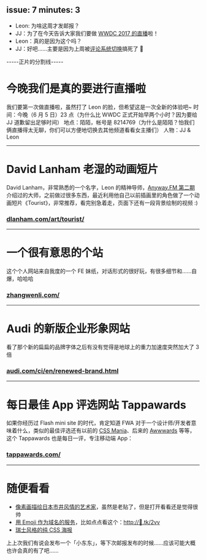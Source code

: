 issue: 7
minutes: 3
---

- Leon: 为啥这周才发邮报？
- JJ：为了在今天告诉大家我们要做 [WWDC 2017 的直播](http://anyway.fm/anyway-live-wwdc-2017/?s=post&#title)啦！
- Leon：真的是因为这个吗？
- JJ：好吧……主要是因为上周被[评论系统切换](http://anyway.fm/duoshuo-comments-grave/?s=post&#title)搞死了 🤣


-----正片的分割线-----


# 今晚我们是真的要进行直播啦
我们要第一次做直播啦，虽然打了 Leon 的脸，但希望这是一次全新的体验吧~
时间：今晚（6 月 5 日）23 点（为什么比 WWDC 正式开始早两个小时？因为要给 JJ 道歉留出足够时间）
地点：陌陌，帐号是 8214769（为什么是陌陌？怕我们俩直播得太无聊，你们可以方便地切换去其他频道看看女主播们）
人物：JJ & Leon

---

# David Lanham 老湿的动画短片
David Lanham，非常熟悉的一个名字，Leon 的精神导师，[Anyway.FM 第二期](http://anyway.fm/famous-icon-designers/?s=post&#title)介绍过的大师，之前做过很多东西，最近利用他自己以前插画里的角色做了一个动画短片《Tourist》，非常推荐，看完别急着走，页面下还有一段背景绘制的视频 :)
### [dlanham.com/art/tourist/](http://dlanham.com/art/tourist/)
 
---

# 一个很有意思的个站
这个个人网站来自我度的一个 FE 妹纸，对话形式的很好玩，有很多细节和……自爆，哈哈哈
### [zhangwenli.com/](http://zhangwenli.com/)

---

# Audi 的新版企业形象网站
看了那个新的扁扁的品牌字体之后有没有觉得是地球上的重力加速度突然加大了 3 倍
### [audi.com/ci/en/renewed-brand.html](http://www.audi.com/ci/en/renewed-brand.html)

---

# 每日最佳 App 评选网站 Tappawards
如果你经历过 Flash mini site 的时代，肯定知道 FWA 对于一个设计师/开发者意味着什么，类似的最佳评选还有以前的 [CSS Mania](http://www.cssmania.com/)、后来的 [Awwwards](https://www.awwwards.com/) 等等，这个 Tappawards 也是每日一评，专注移动端 App：
### [tappawards.com/](http://tappawards.com/)

---

# 随便看看
* [像素画描绘日本市井风情的艺术家](http://1041uuu.tumblr.com/)，虽然是老贴了，但是打开看看还是觉得很帅
* [用 Emoji 作为域名的服务](http://xn--bq9h.tk/)，比如点点看这个：[http://🤧.tk/2vv](http://xn--gq9h.tk/2vv)
* [瑞士风格的纯 CSS 海报](https://swissincss.com/)

上上次我们有说会发布一个「小东东」，等下次邮报发布的时候……应该可能大概也许会真的有了吧……